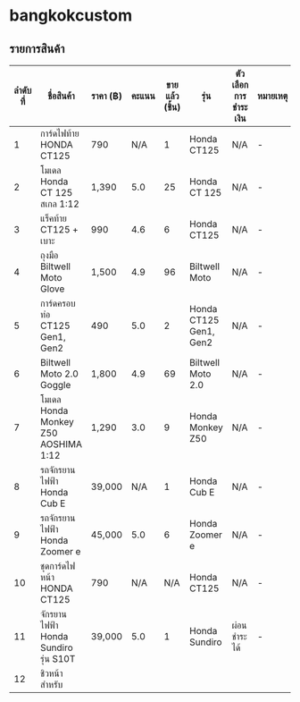 # bangkokcustom

## รายการสินค้า

| **ลำดับที่** | **ชื่อสินค้า** | **ราคา (฿)** | **คะแนน** | **ขายแล้ว (ชิ้น)** | **รุ่น** | **ตัวเลือกการชำระเงิน** | **หมายเหตุ** |
| --- | --- | --- | --- | --- | --- | --- | --- |
| 1 | การ์ดไฟท้าย HONDA CT125 | 790 | N/A | 1 | Honda CT125 | N/A | - |
| 2 | โมเดล Honda CT 125 สเกล 1:12 | 1,390 | 5.0 | 25 | Honda CT 125 | N/A | - |
| 3 | แร็คท้าย CT125 + เบาะ | 990 | 4.6 | 6 | Honda CT125 | N/A | - |
| 4 | ถุงมือ Biltwell Moto Glove | 1,500 | 4.9 | 96 | Biltwell Moto | N/A | - |
| 5 | การ์ดครอบท่อ CT125 Gen1, Gen2 | 490 | 5.0 | 2 | Honda CT125 Gen1, Gen2 | N/A | - |
| 6 | Biltwell Moto 2.0 Goggle | 1,800 | 4.9 | 69 | Biltwell Moto 2.0 | N/A | - |
| 7 | โมเดล Honda Monkey Z50 AOSHIMA 1:12 | 1,290 | 3.0 | 9 | Honda Monkey Z50 | N/A | - |
| 8 | รถจักรยานไฟฟ้า Honda Cub E | 39,000 | N/A | 1 | Honda Cub E | N/A | - |
| 9 | รถจักรยานไฟฟ้า Honda Zoomer e | 45,000 | 5.0 | 6 | Honda Zoomer e | N/A | - |
| 10 | ชุดการ์ดไฟหน้า HONDA CT125 | 790 | N/A | N/A | Honda CT125 | N/A | - |
| 11 | จักรยานไฟฟ้า Honda Sundiro รุ่น S10T | 39,000 | 5.0 | 1 | Honda Sundiro | ผ่อนชำระได้ | - |
| 12 | ชิวหน้าสำหรับ
